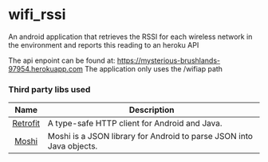 # wifi_rssi
An android application that retrieves the RSSI for each wireless network in the environment and reports this reading to an heroku API

The api enpoint can be found at:
https://mysterious-brushlands-97954.herokuapp.com
The application only uses the /wifiap path

### Third party libs used
| Name             | Description   |
| :-------------:|--------------|
| [Retrofit](https://square.github.io/retrofit/) |  A type-safe HTTP client for Android and Java. |
| [Moshi](https://github.com/square/moshi) | Moshi is a JSON library for Android to parse JSON into Java objects. |
